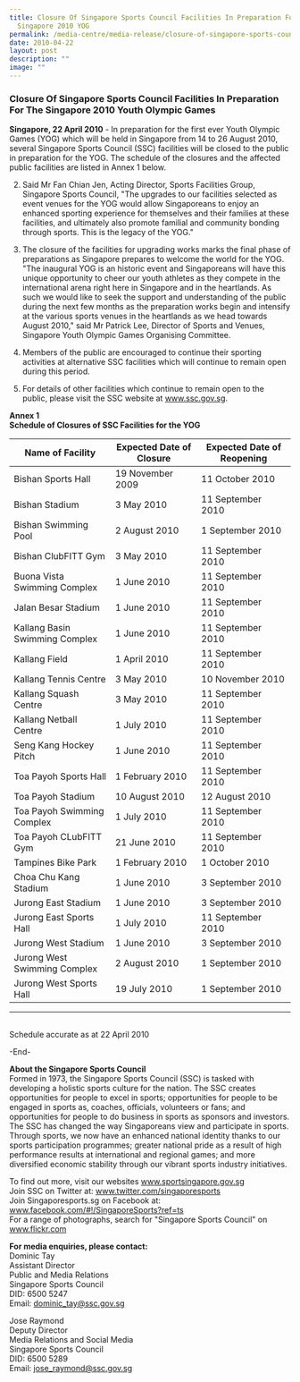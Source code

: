 ```yaml
---
title: Closure Of Singapore Sports Council Facilities In Preparation For The
  Singapore 2010 YOG
permalink: /media-centre/media-release/closure-of-singapore-sports-council-facilities-in-preparation-for-the-sg/
date: 2010-04-22
layout: post
description: ""
image: ""
---
```

### **Closure Of Singapore Sports Council Facilities In Preparation For The Singapore 2010 Youth Olympic Games**

**Singapore, 22 April 2010** - In preparation for the first ever Youth Olympic Games (YOG) which will be held in Singapore from 14 to 26 August 2010, several Singapore Sports Council (SSC) facilities will be closed to the public in preparation for the YOG. The schedule of the closures and the affected public facilities are listed in Annex 1 below.

2. Said Mr Fan Chian Jen, Acting Director, Sports Facilities Group, Singapore Sports Council, "The upgrades to our facilities selected as event venues for the YOG would allow Singaporeans to enjoy an enhanced sporting experience for themselves and their families at these facilities, and ultimately also promote familial and community bonding through sports. This is the legacy of the YOG."

3. The closure of the facilities for upgrading works marks the final phase of preparations as Singapore prepares to welcome the world for the YOG. "The inaugural YOG is an historic event and Singaporeans will have this unique opportunity to cheer our youth athletes as they compete in the international arena right here in Singapore and in the heartlands. As such we would like to seek the support and understanding of the public during the next few months as the preparation works begin and intensify at the various sports venues in the heartlands as we head towards August 2010," said Mr Patrick Lee, Director of Sports and Venues, Singapore Youth Olympic Games Organising Committee.

4. Members of the public are encouraged to continue their sporting activities at alternative SSC facilities which will continue to remain open during this period.

5. For details of other facilities which continue to remain open to the public, please visit the SSC website at www.ssc.gov.sg.

**Annex 1**
<br>
**Schedule of Closures of SSC Facilities for the YOG**

| Name of Facility | Expected Date of Closure | Expected Date of Reopening |
| ------ | ------ | ------ |
| Bishan Sports Hall | 19 November 2009 | 11 October 2010 |
| Bishan Stadium | 3 May 2010 | 11 September 2010 |
| Bishan Swimming Pool | 2 August 2010 | 1 September 2010 |
| Bishan ClubFITT Gym | 3 May 2010 | 11 September 2010 |
| Buona Vista Swimming Complex | 1 June 2010 | 11 September 2010 |
| Jalan Besar Stadium | 1 June 2010 | 11 September 2010 |
| Kallang Basin Swimming Complex | 1 June 2010 | 11 September 2010 |
| Kallang Field | 1 April 2010 | 11 September 2010 |
| Kallang Tennis Centre | 3 May 2010 | 10 November 2010 |
| Kallang Squash Centre | 3 May 2010 | 11 September 2010 |
| Kallang Netball Centre | 1 July 2010 | 11 September 2010 |
| Seng Kang Hockey Pitch | 1 June 2010 | 11 September 2010 |
| Toa Payoh Sports Hall | 1 February 2010 | 11 September 2010 |
| Toa Payoh Stadium | 10 August 2010 | 12 August 2010 |
| Toa Payoh Swimming Complex | 1 July 2010 | 11 September 2010 |
| Toa Payoh CLubFITT Gym | 21 June 2010 | 11 September 2010 |
| Tampines Bike Park | 1 February 2010 | 1 October 2010 |
| Choa Chu Kang Stadium | 1 June 2010 | 3 September 2010 |
| Jurong East Stadium | 1 June 2010 | 3 September 2010 |
| Jurong East Sports Hall | 1 July 2010 | 11 September 2010 |
| Jurong West Stadium | 1 June 2010 | 3 September 2010 |
| Jurong West Swimming Complex | 2 August 2010 | 1 September 2010 |
| Jurong West Sports Hall | 19 July 2010 | 1 September 2010 | 
<hr>
<br>
Schedule accurate as at 22 April 2010

-End-

**About the Singapore Sports Council**
<br>
Formed in 1973, the Singapore Sports Council (SSC) is tasked with developing a holistic sports culture for the nation. The SSC creates opportunities for people to excel in sports; opportunities for people to be engaged in sports as, coaches, officials, volunteers or fans; and opportunities for people to do business in sports as sponsors and investors. The SSC has changed the way Singaporeans view and participate in sports. Through sports, we now have an enhanced national identity thanks to our sports participation programmes; greater national pride as a result of high performance results at international and regional games; and more diversified economic stability through our vibrant sports industry initiatives.

To find out more, visit our websites www.sportsingapore.gov.sg
<br>
Join SSC on Twitter at: www.twitter.com/singaporesports
<br>
Join Singaporesports.sg on Facebook at: www.facebook.com/#!/SingaporeSports?ref=ts
<br>
For a range of photographs, search for "Singapore Sports Council" on www.flickr.com

**For media enquiries, please contact:**
<br>
Dominic Tay
<br>
Assistant Director
<br>
Public and Media Relations
<br>
Singapore Sports Council
<br>
DID: 6500 5247
<br>
Email: [dominic_tay@ssc.gov.sg](mailto:dominic_tay@ssc.gov.sg)

Jose Raymond
<br>
Deputy Director
<br>
Media Relations and Social Media
<br>
Singapore Sports Council
<br>
DID: 6500 5289
<br>
Email: [jose_raymond@ssc.gov.sg](mailto:jose_raymond@ssc.gov.sg)